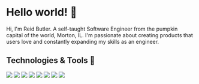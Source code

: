 # Hello world! 👋

Hi, I'm Reid Butler. A self-taught Software Engineer from the pumpkin capital of the world, Morton, IL. I'm passionate about creating products that users love and constantly expanding my skills as an engineer.

## Technologies & Tools 🔧

![](https://img.shields.io/badge/Code-Ruby-blue)
![](https://img.shields.io/badge/Code-Typescript-blue)
![](https://img.shields.io/badge/Framework-ReactJS-orange)
![](https://img.shields.io/badge/Framework-NestJS-orange)
![](https://img.shields.io/badge/Query-GQL-green)
![](https://img.shields.io/badge/Tools-VSCode-blueviolet)
![](https://img.shields.io/badge/Tools-Azure%20Data%20Studio-blueviolet)
![](https://img.shields.io/badge/Version%20Control-Git-brightgreen)

<!-- ## Github Stats 📈

<a href="https://github.com/rbutl0215/rbutl0215">
  <img align="center" src="https://github-readme-stats.vercel.app/api?username=rbutl0215&show_icons=true&line_height=27&count_private=true&title_color=ffffff&text_color=c9cacc&icon_color=2bbc8a&bg_color=1d1f21" alt="Reid's GitHub Stats" />
</a> -->

<!--
**rbutl0215/rbutl0215** is a ✨ _special_ ✨ repository because its `README.md` (this file) appears on your GitHub profile.

Here are some ideas to get you started:

- 🔭 I’m currently working on ...
- 🌱 I’m currently learning ...
- 👯 I’m looking to collaborate on ...
- 🤔 I’m looking for help with ...
- 💬 Ask me about ...
- 📫 How to reach me: ...
- 😄 Pronouns: ...
- ⚡ Fun fact: ...
-->
